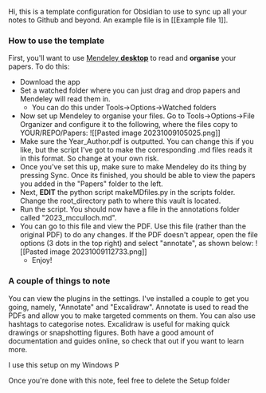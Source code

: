 Hi, this is a template configuration for Obsidian to use to sync up all your notes to Github and beyond. An example file is in [[Example file 1]].

### How to use the template
First, you'll want to use [Mendeley **desktop**](https://www.mendeley.com/guides/desktop) to read and **organise** your papers. To do this:
- Download the app
- Set a watched folder where you can just drag and drop papers and Mendeley will read them in.
	- You can do this under Tools->Options->Watched folders
- Now set up Mendeley to organise your files. Go to Tools->Options->File Organizer and configure it to the following, where the files copy to YOUR/REPO/Papers:
  ![[Pasted image 20231009105025.png]]
- Make sure the Year_Author.pdf is outputted. You can change this if you like, but the script I've got to make the corresponding .md files reads it in this format. So change at your own risk.
- Once you've set this up, make sure to make Mendeley do its thing by pressing Sync. Once its finished, you should be able to view the papers you added in the "Papers" folder to the left.
- Next, **EDIT** the python script makeMDfiles.py in the scripts folder. Change the root_directory path to where this vault is located.
- Run the script. You should now have a file in the annotations folder called "2023_mcculloch.md".
- You can go to this file and view the PDF. Use this file (rather than the original PDF) to do any changes. If the PDF doesn't appear, open the file options (3 dots in the top right) and select "annotate", as shown below:
  ![[Pasted image 20231009112733.png]]
  - Enjoy!

### A couple of things to note
You can view the plugins in the settings. I've installed a couple to get you going, namely, "Annotate" and "Excalidraw". Annotate is used to read the PDFs and allow you to make targeted comments on them. You can also use hashtags to categorise notes. Excalidraw is useful for making quick drawings or snapshotting figures. Both have a good amount of documentation and guides online, so check that out if you want to learn more.

I use this setup on my Windows P

Once you're done with this note, feel free to delete the Setup folder